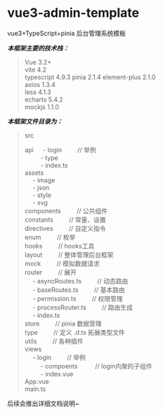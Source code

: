 # vue3-admin-template

vue3+TypeScript+pinia 后台管理系统模板

***本框架主要的技术栈：***

> Vue 3.2+  
> vite 4.2  
> typescript 4.9.3
> pinia 2.1.4
> element-plus 2.1.0  
> axios 1.3.4  
> less 4.1.3  
> echarts 5.4.2  
> mockjs 1.1.0  

***本框架文件目录为：***

> src  
>
> api
> &emsp; - login&emsp; &emsp; // 举例  
> &emsp; &emsp; - type  
> &emsp; &emsp; - index.ts  
> assets  
> &emsp; - image  
> &emsp; - json  
> &emsp; - style  
> &emsp; - svg  
> components&emsp; &emsp; // 公共组件  
> constants&emsp; &emsp; // 常量、设置  
> directives&emsp; &emsp; // 自定义指令  
> enum&emsp; &emsp; // 枚举  
> hooks&emsp; &emsp; // hooks工具  
> layout&emsp; &emsp; // 整体管理后台框架  
> mock&emsp; &emsp; // 模拟数据请求  
> router&emsp; &emsp; // 展开  
> &emsp; - asyncRoutes.ts&emsp; &emsp; // 动态路由  
> &emsp; - baseRoutes.ts&emsp; &emsp; // 基本路由  
> &emsp; - permission.ts&emsp; &emsp; // 权限管理  
> &emsp; - processRouter.ts&emsp; &emsp; // 路由生成  
> &emsp; - index.ts  
> store&emsp; &emsp; // pinia 数据管理  
> type&emsp; &emsp; // 定义 .d.ts 拓展类型文件  
> utils&emsp; &emsp; // 各种插件  
> views  
> &emsp; - login&emsp; &emsp; // 举例  
> &emsp; &emsp; - compoents &emsp; &emsp; // login内聚的子组件  
> &emsp; &emsp; - index.vue  
> App.vue  
> main.ts  

后续会推出详细文档说明~
